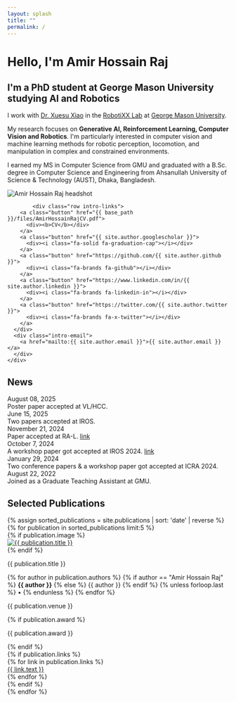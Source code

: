 ```yaml
---
layout: splash
title: ""
permalink: /
---
```


<div id="intro">
  <h1 id="intro-title">Hello, I'm Amir Hossain Raj</h1>
  <h2 id="intro-subtitle">I'm a PhD student at George Mason University studying AI and Robotics</h2>
  <div id="intro-description">
    <div id="intro-text-wrapper">
      <p>
        I work with <a href="https://cs.gmu.edu/~xiao/">Dr. Xuesu Xiao</a> in the <a href="https://cs.gmu.edu/~xiao/RobotiXX/lab.html">RobotiXX Lab</a> at <a href="http://gmu.edu/">George Mason University</a>.
      </p>
      <p>
        My research focuses on <b>Generative AI, Reinforcement Learning, Computer Vision and Robotics</b>. I'm particularly interested in computer vision and machine learning methods for robotic perception, locomotion, and manipulation in complex and constrained environments.
      </p>
      <p>
        I earned my MS in Computer Science from GMU and graduated with a B.Sc. degree in Computer Science and Engineering from Ahsanullah University of Science & Technology (AUST), Dhaka, Bangladesh.
      </p>
    </div>
    <div id="intro-headshot-wrapper">
      <img id="intro-headshot" src="{{ base_path }}/images/profile_v2.jpg" alt="Amir Hossain Raj headshot" />

            <div class="row intro-links">
        <a class="button" href="{{ base_path }}/files/AmirHossainRajCV.pdf">
          <div><b>CV</b></div>
        </a>
        <a class="button" href="{{ site.author.googlescholar }}">
          <div><i class="fa-solid fa-graduation-cap"></i></div>
        </a>
        <a class="button" href="https://github.com/{{ site.author.github }}">
          <div><i class="fa-brands fa-github"></i></div>
        </a>
        <a class="button" href="https://www.linkedin.com/in/{{ site.author.linkedin }}">
          <div><i class="fa-brands fa-linkedin-in"></i></div>
        </a>
        <a class="button" href="https://twitter.com/{{ site.author.twitter }}">
          <div><i class="fa-brands fa-x-twitter"></i></div>
        </a>
      </div>
      <div class="intro-email">
        <a href="mailto:{{ site.author.email }}">{{ site.author.email }}</a>
      </div>
    </div>
  </div>
</div>

  <div id="news" class="section">
    <h2 class="section-title">News</h2>
    <div class="news">
    <div class="news-date">August 08, 2025</div>
    <div class="news-text">Poster paper accepted at VL/HCC.</div>
  </div>
    <div class="news">
    <div class="news-date">June 15, 2025</div>
    <div class="news-text">Two papers accepted at IROS.</div>
  </div>
  <div class="news">
    <div class="news-date">November 21, 2024</div>
    <div class="news-text">Paper accepted at RA-L. <a href="https://arxiv.org/abs/2404.00210">link</a></div>
  </div>
  <div class="news">
    <div class="news-date">October 7, 2024</div>
    <div class="news-text">A workshop paper got accepted at IROS 2024. <a href="https://arxiv.org/pdf/2309.12568">link</a></div>
  </div>
  <div class="news">
    <div class="news-date">January 29, 2024</div>
    <div class="news-text">Two conference papers & a workshop paper got accepted at ICRA 2024.</div>
  </div>
  <div class="news">
    <div class="news-date">August 22, 2022</div>
    <div class="news-text">Joined as a Graduate Teaching Assistant at GMU.</div>
  </div>
</div>

  <div id="publications" class="section">
    <h2 class="section-title">Selected Publications</h2>
  {% assign sorted_publications = site.publications | sort: 'date' | reverse %}
  {% for publication in sorted_publications limit:5 %}
  <div class="publication">
    {% if publication.image %}
    <div class="publication-image">
      <a href="{{ publication.paperurl | default: publication.links[0].url }}">
        <img class="publication-img" src="{{ base_path }}{{ publication.image }}" alt="{{ publication.title }}" />
      </a>
    </div>
    {% endif %}
    <div class="publication-info">
      <div class="publication-detail">
        <p class="publication-title">{{ publication.title }}</p>
        <p class="publication-authors">
          {% for author in publication.authors %}
            {% if author == "Amir Hossain Raj" %}
              <a class="publication-author" style="font-weight: bold;">{{ author }}</a>
            {% else %}
              <a class="publication-author">{{ author }}</a>
            {% endif %}
            {% unless forloop.last %} • {% endunless %}
          {% endfor %}
        </p>
        <p class="publication-venue">{{ publication.venue }}</p>
        {% if publication.award %}
        <p class="publication-award"><i class="fa-solid fa-award"></i> {{ publication.award }}</p>
        {% endif %}
      </div>
      {% if publication.links %}
      <div class="publication-links">
        {% for link in publication.links %}
        <div class="button">
          <a class="publication-link" href="{{ link.url }}">
            <i class="{{ link.icon }}"></i> {{ link.text }}
          </a>
        </div>
        {% endfor %}
      </div>
      {% endif %}
    </div>
  </div>
  {% endfor %}
</div>


